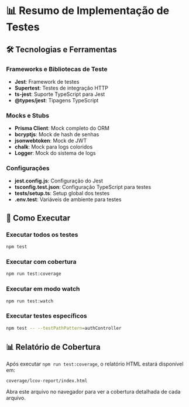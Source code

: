 # 📊 Resumo de Implementação de Testes

## 🛠️ Tecnologias e Ferramentas

### Frameworks e Bibliotecas de Teste
- **Jest**: Framework de testes
- **Supertest**: Testes de integração HTTP
- **ts-jest**: Suporte TypeScript para Jest
- **@types/jest**: Tipagens TypeScript

### Mocks e Stubs
- **Prisma Client**: Mock completo do ORM
- **bcryptjs**: Mock de hash de senhas
- **jsonwebtoken**: Mock de JWT
- **chalk**: Mock para logs coloridos
- **Logger**: Mock do sistema de logs

### Configurações
- **jest.config.js**: Configuração do Jest
- **tsconfig.test.json**: Configuração TypeScript para testes
- **tests/setup.ts**: Setup global dos testes
- **.env.test**: Variáveis de ambiente para testes


## 🚀 Como Executar

### Executar todos os testes
```bash
npm test
```

### Executar com cobertura
```bash
npm run test:coverage
```

### Executar em modo watch
```bash
npm run test:watch
```

### Executar testes específicos
```bash
npm test -- --testPathPattern=authController
```

## 📊 Relatório de Cobertura

Após executar `npm run test:coverage`, o relatório HTML estará disponível em:
```
coverage/lcov-report/index.html
```

Abra este arquivo no navegador para ver a cobertura detalhada de cada arquivo.


